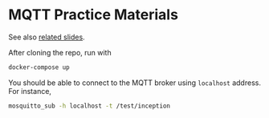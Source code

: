 MQTT Practice Materials
=======================

See also [related slides](https://lectures-dot-kpi-architecture-course.appspot.com/architecture/15-mqtt-practice.slide).

After cloning the repo, run with
```bash
docker-compose up
```

You should be able to connect to the MQTT broker using `localhost` address.
For instance,
```bash
mosquitto_sub -h localhost -t /test/inception
```
